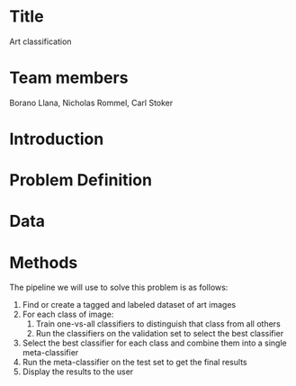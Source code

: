 # Title
Art classification

# Team members
Borano Llana, Nicholas Rommel, Carl Stoker

# Introduction

# Problem Definition

# Data

# Methods
The pipeline we will use to solve this problem is as follows:

1. Find or create a tagged and labeled dataset of art images
2. For each class of image:
   1. Train one-vs-all classifiers to distinguish that class from all others
   2. Run the classifiers on the validation set to select the best classifier
3. Select the best classifier for each class and combine them into a single meta-classifier
4. Run the meta-classifier on the test set to get the final results
5. Display the results to the user